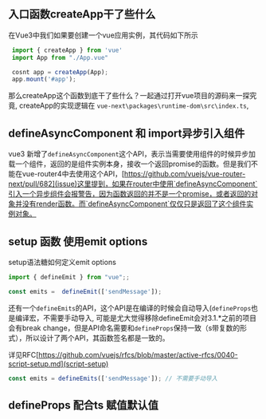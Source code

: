 ## 入口函数createApp干了些什么

在Vue3中我们如果要创建一个vue应用实例，其代码如下所示

```js
 import { createApp } from 'vue'
 import App from "./App.vue"

 cosnt app = createApp(App);
 app.mount('#app');
```

那么createApp这个函数到底干了些什么？一起通过打开vue项目的源码来一探究竟, createApp的实现逻辑在
`vue-next\packages\runtime-dom\src\index.ts`,


## defineAsyncComponent 和 import异步引入组件

vue3 新增了`defineAsyncComponent`这个API，表示当需要使用组件的时候异步加载一个组件，返回的是组件实例本身，接收一个返回promise的函数。但是我们不能在vue-router4中去使用这个API，[https://github.com/vuejs/vue-router-next/pull/682](issue)这里提到，如果在router中使用`defineAsyncComponent`引入一个异步组件会报警告，因为函数返回的并不是一个promise，或者返回的对象并没有render函数。而`defineAsyncComponent`仅仅只是返回了这个组件实例对象。


## setup 函数 使用emit options

setup语法糖如何定义emit options

```js
import { defineEmit } from "vue";;

const emits =  defineEmit(['sendMessage']);
```

还有一个`defineEmits`的API，这个API是在编译的时候会自动导入(`defineProps`也是编译宏，不需要手动导入, 可能是尤大觉得移除defineEmit会对3.1.*之前的项目会有break change，但是API命名需要和`defineProps`保持一致（s带复数的形式），所以设计了两个API，其函数签名都是一致的。

详见RFC[https://github.com/vuejs/rfcs/blob/master/active-rfcs/0040-script-setup.md](script-setup)

```js
const emits = defineEmits(['sendMessage']); // 不需要手动导入
```

## defineProps 配合ts 赋值默认值